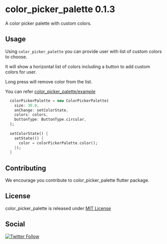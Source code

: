 # color_picker_palette 0.1.3

A color picker palette with custom colors.

## Usage
Using `color_picker_palette` you can provide
user with list of custom colors to choose.

It will show a horizontal list of colors including
a button to add custom colors for user.

Long press will remove color from the list.

You can refer [color_picker_palette/example](https://github.com/vemarav/color_picker_palette/tree/master/example)

```dart
  colorPickerPalette = new ColorPickerPalette(
    size: 30.0,
    onChange: setColorState,
    colors: colors,
    buttonType: ButtonType.circular,
  );
  
  setColorState() {
    setState(() {
      color = colorPickerPalette.color();
    });
  }
```

## Contributing

We encourage you contribute to color_picker_palette flutter package.

## License

color_picker_palette is released under [MIT License](https://opensource.org/licenses/MIT)

## Social
[![Twitter Follow](https://img.shields.io/twitter/follow/vemarav.svg?style=social&label=Follow)](https://twitter.com/vemarav/follow)


